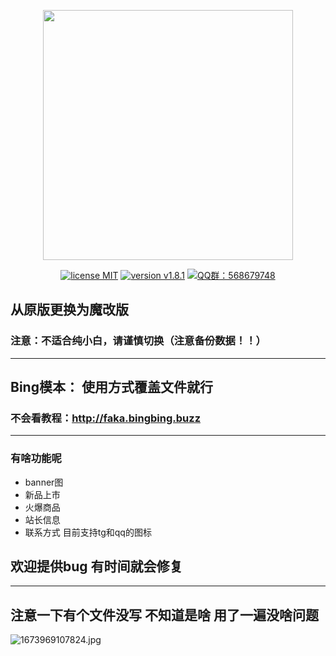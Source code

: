<p align="center"><img src="https://i.loli.net/2020/04/07/nAzjDJlX7oc5qEw.png" width="400"></p>

<p align="center">
<a href="https://opensource.org/licenses/MIT"><img src="https://img.shields.io/badge/license-MIT-blue" alt="license MIT"></a>
<a href="https://github.com/assimon/dujiaoka/releases/tag/v1.8.1"><img src="https://img.shields.io/badge/pod-v1.8.1-red" alt="version v1.8.1"></a>
<a href="https://shang.qq.com/wpa/qunwpa?idkey=37b6b06f7c941dae20dcd5784088905d6461064d7f33478692f0c4215546cee0"><img src="https://img.shields.io/badge/QQ%E7%BE%A4-568679748-green" alt="QQ群：568679748"></a>
</p>

## 从原版更换为魔改版
### 注意：不适合纯小白，请谨慎切换（注意备份数据！！）
---
## Bing模本： 使用方式覆盖文件就行
### 不会看教程：http://faka.bingbing.buzz
---
### 有啥功能呢
- banner图
- 新品上市
- 火爆商品
- 站长信息
- 联系方式 目前支持tg和qq的图标
  
## 欢迎提供bug 有时间就会修复
---
## 注意一下有个文件没写 不知道是啥 用了一遍没啥问题

![1673969107824.jpg](https://s2.loli.net/2023/01/17/sbogFle9ztQVU7y.jpg)